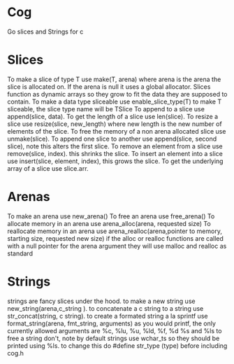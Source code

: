# Cog
Go slices and Strings for c
# Slices
To make a slice of type T use make(T, arena) where arena is the arena the slice is allocated on. If the arena is null it uses a global allocator. Slices function as dynamic arrays so they grow to fit the data they are supposed to contain. 
To make a data type sliceable use enable_slice_type(T) to make T sliceable, the slice type name will be TSlice
To append to a slice use append(slice, data).
To get the length of a slice use len(slice). 
To resize a slice use resize(slice, new_length) where new length is the new number of elements of the slice. 
To free the memory of a non arena allocated slice use unmake(slice).
To append one slice to another use append(slice, second slice), note this alters the first slice.
To remove an element from a slice use remove(slice, index). this shrinks the slice.
To insert an element into a slice use insert(slice, element, index), this grows the slice.
To get the underlying array of a slice use slice.arr.
# Arenas
To make an arena use new_arena()
To free an arena use free_arena()
To allocate memory in an arena use arena_alloc(arena, requested size)
To reallocate memory in an arena use arena_realloc(arena,pointer to memory, starting size, requested new size)
if the alloc or realloc functions are called with a null pointer for the arena argument they will use malloc and realloc as standard
# Strings 
strings are fancy slices under the hood.
to make a new string use new_string(arena,c_string ).
to concatenate a c string to a string use str_concat(string, c string).
to create a formated string a la sprintf use format_string(arena, fmt_string, arguments) as you would printf, the only currently allowed arguments are %c, %lu, %u, %ld, %f, %d %s and %ls
to free a string don't,
note by default strings use wchar_ts so they should be printed using %ls. to change this do #define str_type (type) before including cog.h